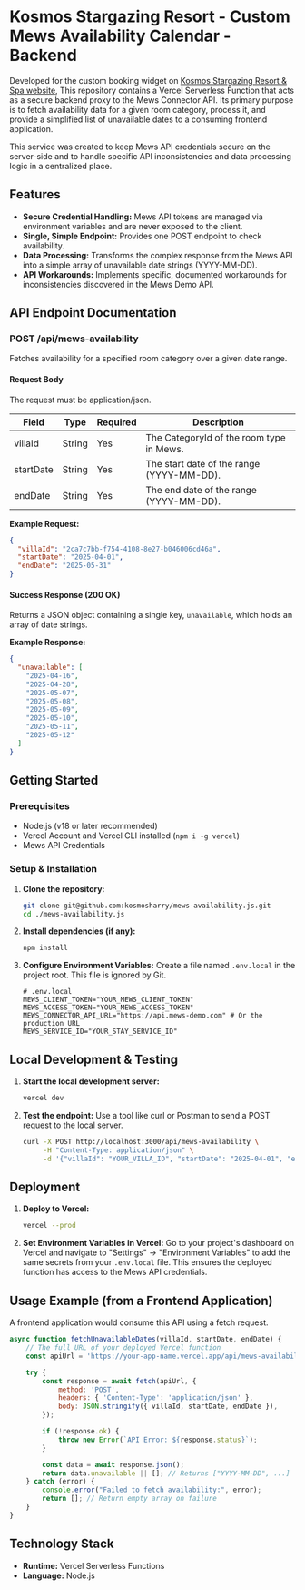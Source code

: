 # Kosmos Stargazing Resort - Custom Mews Availability Calendar - Backend

Developed for the custom booking widget on [Kosmos Stargazing Resort & Spa website](https://www.kosmosresort.com), This repository contains a Vercel Serverless Function that acts as a secure backend proxy to the Mews Connector API. Its primary purpose is to fetch availability data for a given room category, process it, and provide a simplified list of unavailable dates to a consuming frontend application.

This service was created to keep Mews API credentials secure on the server-side and to handle specific API inconsistencies and data processing logic in a centralized place.

## Features

- **Secure Credential Handling:** Mews API tokens are managed via environment variables and are never exposed to the client.
- **Single, Simple Endpoint:** Provides one POST endpoint to check availability.
- **Data Processing:** Transforms the complex response from the Mews API into a simple array of unavailable date strings (YYYY-MM-DD).
- **API Workarounds:** Implements specific, documented workarounds for inconsistencies discovered in the Mews Demo API.

## API Endpoint Documentation

### POST /api/mews-availability

Fetches availability for a specified room category over a given date range.

#### Request Body

The request must be application/json.

| Field     | Type   | Required | Description                                   |
|-----------|--------|----------|-----------------------------------------------|
| villaId   | String | Yes      | The CategoryId of the room type in Mews.     |
| startDate | String | Yes      | The start date of the range (YYYY-MM-DD).    |
| endDate   | String | Yes      | The end date of the range (YYYY-MM-DD).      |

**Example Request:**

```json
{
  "villaId": "2ca7c7bb-f754-4108-8e27-b046006cd46a",
  "startDate": "2025-04-01",
  "endDate": "2025-05-31"
}
```

#### Success Response (200 OK)

Returns a JSON object containing a single key, `unavailable`, which holds an array of date strings.

**Example Response:**

```json
{
  "unavailable": [
    "2025-04-16",
    "2025-04-28",
    "2025-05-07",
    "2025-05-08",
    "2025-05-09",
    "2025-05-10",
    "2025-05-11",
    "2025-05-12"
  ]
}
```
## Getting Started

### Prerequisites

- Node.js (v18 or later recommended)
- Vercel Account and Vercel CLI installed (`npm i -g vercel`)
- Mews API Credentials

### Setup & Installation

1. **Clone the repository:**
   ```bash
   git clone git@github.com:kosmosharry/mews-availability.js.git
   cd ./mews-availability.js
   ```

2. **Install dependencies (if any):**
   ```bash
   npm install
   ```

3. **Configure Environment Variables:**
   Create a file named `.env.local` in the project root. This file is ignored by Git.
   ```env
   # .env.local
   MEWS_CLIENT_TOKEN="YOUR_MEWS_CLIENT_TOKEN"
   MEWS_ACCESS_TOKEN="YOUR_MEWS_ACCESS_TOKEN"
   MEWS_CONNECTOR_API_URL="https://api.mews-demo.com" # Or the production URL
   MEWS_SERVICE_ID="YOUR_STAY_SERVICE_ID"
   ```

## Local Development & Testing

1. **Start the local development server:**
   ```bash
   vercel dev
   ```

2. **Test the endpoint:**
   Use a tool like curl or Postman to send a POST request to the local server.
   ```bash
   curl -X POST http://localhost:3000/api/mews-availability \
        -H "Content-Type: application/json" \
        -d '{"villaId": "YOUR_VILLA_ID", "startDate": "2025-04-01", "endDate": "2025-05-31"}'
   ```

## Deployment

1. **Deploy to Vercel:**
   ```bash
   vercel --prod
   ```

2. **Set Environment Variables in Vercel:**
   Go to your project's dashboard on Vercel and navigate to "Settings" -> "Environment Variables" to add the same secrets from your `.env.local` file. This ensures the deployed function has access to the Mews API credentials.

## Usage Example (from a Frontend Application)

A frontend application would consume this API using a fetch request.

```javascript
async function fetchUnavailableDates(villaId, startDate, endDate) {
    // The full URL of your deployed Vercel function
    const apiUrl = 'https://your-app-name.vercel.app/api/mews-availability';

    try {
        const response = await fetch(apiUrl, {
            method: 'POST',
            headers: { 'Content-Type': 'application/json' },
            body: JSON.stringify({ villaId, startDate, endDate }),
        });

        if (!response.ok) {
            throw new Error(`API Error: ${response.status}`);
        }

        const data = await response.json();
        return data.unavailable || []; // Returns ["YYYY-MM-DD", ...]
    } catch (error) {
        console.error("Failed to fetch availability:", error);
        return []; // Return empty array on failure
    }
}
```

## Technology Stack

- **Runtime:** Vercel Serverless Functions
- **Language:** Node.js

